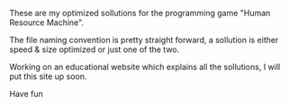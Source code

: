 These are my optimized sollutions for the programming game "Human Resource Machine".

The file naming convention is pretty straight forward, a sollution is either speed & size optimized or just one of the two.

Working on an educational website which explains all the sollutions, I will put this site up soon.

Have fun